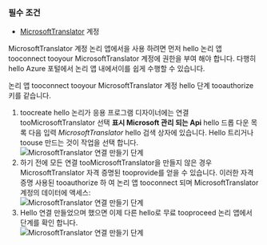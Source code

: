 ### <a name="prerequisites"></a>필수 조건
* [MicrosoftTranslator](https://www.microsoft.com/translator) 계정  

MicrosoftTranslator 계정 논리 앱에서을 사용 하려면 먼저 hello 논리 앱 tooconnect tooyour MicrosoftTranslator 계정에 권한을 부여 해야 합니다. 다행히 hello Azure 포털에서 논리 앱 내에서이를 쉽게 수행할 수 있습니다.  

논리 앱 tooconnect tooyour MicrosoftTranslator 계정 hello 단계 tooauthorize 키를 같습니다.  

1. toocreate hello 논리가 응용 프로그램 디자이너에는 연결 tooMicrosoftTranslator 선택 **표시 Microsoft 관리 되는 Api** hello 드롭 다운 목록 다음 입력 *MicrosoftTranslator* hello 검색 상자에 있습니다. Hello 트리거나 toouse 만드는 것이 작업을 선택 합니다.  
   ![MicrosoftTranslator 연결 만들기 단계](./media/connectors-create-api-microsofttranslator/microsofttranslator-1.png)  
2. 하기 전에 모든 연결 tooMicrosoftTranslator을 만들지 않은 경우 MicrosoftTranslator 자격 증명된 tooprovide를 얻을 수 있습니다. 이러한 자격 증명 사용된 tooauthorize 하 여 논리 앱 tooconnect 되며 MicrosoftTranslator 계정의 데이터에 액세스:  
   ![MicrosoftTranslator 연결 만들기 단계](./media/connectors-create-api-microsofttranslator/microsofttranslator-2.png)  
3. Hello 연결 만들었으며 했으면 이제 다른 hello로 무료 tooproceed 논리 앱에서 단계를 확인 합니다.  
   ![MicrosoftTranslator 연결 만들기 단계](./media/connectors-create-api-microsofttranslator/microsofttranslator-3.png)  

